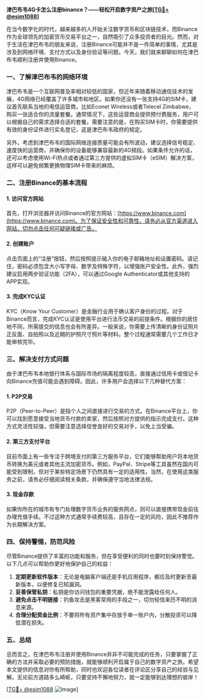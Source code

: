 **津巴布韦4G卡怎么注册binance？——轻松开启数字资产之旅[[TG💪+ @esim1088](https://t.me/s/esim1088)]**

在当今数字化的时代，越来越多的人开始关注数字货币和区块链技术，而Binance作为全球领先的加密货币交易平台之一，自然吸引了众多投资者的目光。然而，对于生活在津巴布韦的朋友来说，注册Binance可能并不是一件简单的事情，尤其是涉及到网络环境、支付方式以及身份验证等问题。今天，我们就来聊聊如何在津巴布韦顺利注册并使用Binance。

### 一、了解津巴布韦的网络环境

津巴布韦是一个互联网普及率相对较低的国家，但近年来随着移动通信技术的发展，4G网络已经覆盖了许多城市和地区。如果你还没有一张支持4G的SIM卡，建议首先联系当地的电信运营商，比如Econet Wireless或者Telecel Zimbabwe，购买一张适合你的流量套餐。通常情况下，这些运营商会提供预付费服务，用户可以根据自己的需求选择合适的套餐。需要注意的是，在购买SIM卡时，你需要提供有效的身份证件进行实名登记，这是津巴布韦政府的规定。

另外，考虑到津巴布韦的国际网络连接质量可能会有所波动，建议选择信号稳定、速度快的运营商，并确保你的设备能够兼容最新的4G频段。如果条件允许的话，还可以考虑使用Wi-Fi热点或者通过第三方提供的虚拟SIM卡（eSIM）解决方案，这样可以避免频繁更换物理SIM卡带来的麻烦。

### 二、注册Binance的基本流程

#### 1. 访问官方网站
首先，打开浏览器并访问Binance的官方网站：[https://www.binance.com](https://www.binance.com)。为了保证安全性和可靠性，请务必从官方渠道进入网站，切勿点击任何可疑链接或广告。

#### 2. 创建账户
点击页面上的“注册”按钮，然后按照提示输入你的电子邮箱地址和设置密码。请记住，密码必须包含大小写字母、数字及特殊字符，以增强账户安全性。此外，强烈建议启用两步验证功能（2FA），可以通过Google Authenticator或其他支持的APP实现。

#### 3. 完成KYC认证
KYC（Know Your Customer）是金融行业用于确认客户身份的过程。对于Binance而言，完成KYC认证是使用平台进行法币交易的前提条件。根据你的居住地不同，所需提交的信息也会有所差异。一般来说，你需要上传清晰的身份证照片正反面、自拍照以及近期的护照尺寸照片等材料。整个过程通常需要几个工作日才能审核完毕。

### 三、解决支付方式问题

由于津巴布韦本地银行体系与国际市场的隔离程度较高，直接通过信用卡或借记卡向Binance充值可能会遇到障碍。因此，许多用户会选择以下几种替代方案：

#### 1. P2P交易
P2P（Peer-to-Peer）是指个人之间直接进行交易的方式。在Binance平台上，你可以找到愿意接受当地货币付款的卖家，然后按照对方提供的指示完成支付。这种方式灵活性较强，但需要注意选择信誉良好的交易对手，以免上当受骗。

#### 2. 第三方支付平台
目前市面上有一些专注于跨境支付的第三方服务平台，它们能够帮助用户将本地货币转换为美元或者其他主流加密货币。例如，PayPal、Stripe等工具虽然在国内可能受到限制，但对于某些特定场景下仍然具有一定的适用性。当然，在使用这类服务之前，请务必仔细阅读相关条款，并确保遵守当地法律法规。

#### 3. 现金存款
如果你所在的城市有专门处理数字货币业务的服务网点，则可以直接携带现金前往办理充值手续。不过这种方式通常手续费较高，且存在一定的风险，因此不推荐作为长期解决方案。

### 四、保持警惕，防范风险

尽管Binance提供了丰富的功能和服务，但在享受便利的同时也要时刻保持警觉。以下几点可以帮助你更好地保护自己的权益：

1. **定期更新软件版本**：无论是电脑客户端还是手机应用程序，都应及时更新至最新版本，以便修复已知漏洞。
2. **妥善保管私钥**：私钥是你访问钱包的重要凭据，绝不能泄露给任何人。
3. **避免点击不明链接**：钓鱼攻击是黑客常用的手段之一，切勿轻信来历不明的消息来源。
4. **合理分配资金比例**：不要将所有资产集中存放于单一账户内，分散投资可以降低潜在损失。

### 五、总结

总而言之，在津巴布韦注册并使用Binance并非不可能完成的任务，只要掌握了正确的方法并采取必要的预防措施，就能够顺利开启属于自己的数字资产之旅。希望本文提供的信息对你有所帮助，同时也欢迎各位读者在评论区分享自己的经验与见解。无论前方道路多么崎岖，只要坚持不懈地努力，就一定能够到达理想的彼岸！

[[TG💪+ @esim1088](https://t.me/s/esim1088) ![Image](https://i.postimg.cc/4NQfJmqS/Snipaste-2025-05-13-00-14-12.png)]